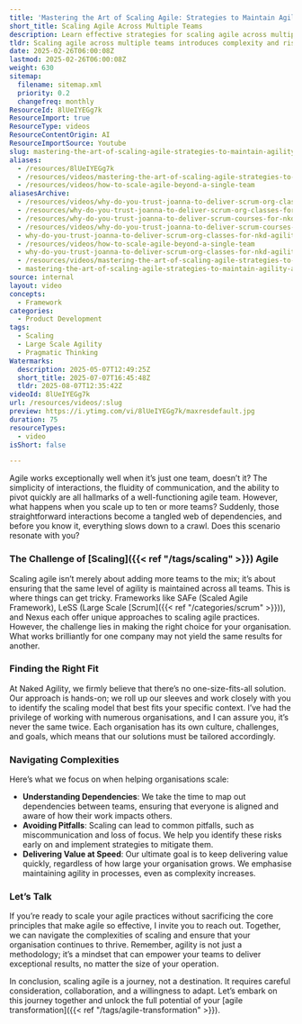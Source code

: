 ```yaml
---
title: 'Mastering the Art of Scaling Agile: Strategies to Maintain Agility Across Multiple Teams'
short_title: Scaling Agile Across Multiple Teams
description: Learn effective strategies for scaling agile across multiple teams, managing dependencies, avoiding common pitfalls, and maintaining agility as your organisation grows.
tldr: Scaling agile across multiple teams introduces complexity and risks slowing down delivery, so it is crucial to choose a scaling approach that fits your organisation’s unique context. Key to success are mapping dependencies, proactively addressing communication pitfalls, and maintaining speed in delivering value as you grow. Consider a tailored, hands-on strategy to preserve agility and empower your teams as you scale.
date: 2025-02-26T06:00:08Z
lastmod: 2025-02-26T06:00:08Z
weight: 630
sitemap:
  filename: sitemap.xml
  priority: 0.2
  changefreq: monthly
ResourceId: 8lUeIYEGg7k
ResourceImport: true
ResourceType: videos
ResourceContentOrigin: AI
ResourceImportSource: Youtube
slug: mastering-the-art-of-scaling-agile-strategies-to-maintain-agility-across-multiple-teams
aliases:
  - /resources/8lUeIYEGg7k
  - /resources/videos/mastering-the-art-of-scaling-agile-strategies-to-maintain-agility-across-multiple-teams
  - /resources/videos/how-to-scale-agile-beyond-a-single-team
aliasesArchive:
  - /resources/videos/why-do-you-trust-joanna-to-deliver-scrum-org-classes-for-nkd-agility
  - /resources/why-do-you-trust-joanna-to-deliver-scrum-org-classes-for-nkd-agility-2
  - /resources/why-do-you-trust-joanna-to-deliver-scrum-courses-for-nkd-agility
  - /resources/videos/why-do-you-trust-joanna-to-deliver-scrum-courses-for-nkd-agility
  - why-do-you-trust-joanna-to-deliver-scrum-org-classes-for-nkd-agility-8gAWNn2RQgU
  - /resources/videos/how-to-scale-agile-beyond-a-single-team
  - why-do-you-trust-joanna-to-deliver-scrum-org-classes-for-nkd-agility
  - /resources/videos/mastering-the-art-of-scaling-agile-strategies-to-maintain-agility-across-multiple-teams
  - mastering-the-art-of-scaling-agile-strategies-to-maintain-agility-across-multiple-teams
source: internal
layout: video
concepts:
  - Framework
categories:
  - Product Development
tags:
  - Scaling
  - Large Scale Agility
  - Pragmatic Thinking
Watermarks:
  description: 2025-05-07T12:49:25Z
  short_title: 2025-07-07T16:45:48Z
  tldr: 2025-08-07T12:35:42Z
videoId: 8lUeIYEGg7k
url: /resources/videos/:slug
preview: https://i.ytimg.com/vi/8lUeIYEGg7k/maxresdefault.jpg
duration: 75
resourceTypes:
  - video
isShort: false

---
```

Agile works exceptionally well when it’s just one team, doesn’t it? The simplicity of interactions, the fluidity of communication, and the ability to pivot quickly are all hallmarks of a well-functioning agile team. However, what happens when you scale up to ten or more teams? Suddenly, those straightforward interactions become a tangled web of dependencies, and before you know it, everything slows down to a crawl. Does this scenario resonate with you?

### The Challenge of [Scaling]({{< ref "/tags/scaling" >}}) Agile

Scaling agile isn’t merely about adding more teams to the mix; it’s about ensuring that the same level of agility is maintained across all teams. This is where things can get tricky. Frameworks like SAFe (Scaled Agile Framework), LeSS (Large Scale [Scrum]({{< ref "/categories/scrum" >}})), and Nexus each offer unique approaches to scaling agile practices. However, the challenge lies in making the right choice for your organisation. What works brilliantly for one company may not yield the same results for another.

### Finding the Right Fit

At Naked Agility, we firmly believe that there’s no one-size-fits-all solution. Our approach is hands-on; we roll up our sleeves and work closely with you to identify the scaling model that best fits your specific context. I’ve had the privilege of working with numerous organisations, and I can assure you, it’s never the same twice. Each organisation has its own culture, challenges, and goals, which means that our solutions must be tailored accordingly.

### Navigating Complexities

Here’s what we focus on when helping organisations scale:

- **Understanding Dependencies**: We take the time to map out dependencies between teams, ensuring that everyone is aligned and aware of how their work impacts others.
- **Avoiding Pitfalls**: Scaling can lead to common pitfalls, such as miscommunication and loss of focus. We help you identify these risks early on and implement strategies to mitigate them.
- **Delivering Value at Speed**: Our ultimate goal is to keep delivering value quickly, regardless of how large your organisation grows. We emphasise maintaining agility in processes, even as complexity increases.

### Let’s Talk

If you’re ready to scale your agile practices without sacrificing the core principles that make agile so effective, I invite you to reach out. Together, we can navigate the complexities of scaling and ensure that your organisation continues to thrive. Remember, agility is not just a methodology; it’s a mindset that can empower your teams to deliver exceptional results, no matter the size of your operation.

In conclusion, scaling agile is a journey, not a destination. It requires careful consideration, collaboration, and a willingness to adapt. Let’s embark on this journey together and unlock the full potential of your [agile transformation]({{< ref "/tags/agile-transformation" >}}).
